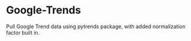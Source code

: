 # Google-Trends
Pull Google Trend data using pytrends package, with added normalization factor built in.
